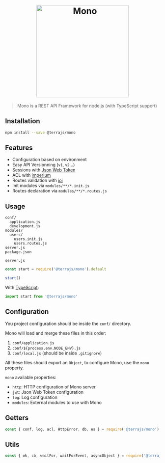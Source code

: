 <h1 align="center"><img src="https://user-images.githubusercontent.com/904724/29137684-70c284aa-7d41-11e7-8362-031a7866dbf2.png" width="300" alt="Mono"/></h1>

> Mono is a REST API Framework for node.js (with TypeScript support)

## Installation

```bash
npm install --save @terrajs/mono
```

## Features

- Configuration based on environment
- Easy API Versionning (`v1`, `v2`...)
- Sessions with [Json Web Token](https://jwt.io)
- ACL with [imperium](https://github.com/benjamincanac/imperium)
- Routes validation with [joi](https://github.com/hapijs/joi)
- Init modules via `modules/**/*.init.js`
- Routes declaration via `modules/**/*.routes.js`

## Usage

```
conf/
  application.js
  development.js
modules/
  users/
    users.init.js
    users.routes.js
server.js
package.json
```

`server.js`
```js
const start = require('@terrajs/mono').default

start()
```

With [TypeScript](https://github.com/Microsoft/TypeScript):
```ts
import start from '@terrajs/mono'
```

## Configuration

You project configuration should be inside the `conf/` directory.

Mono will load and merge these files in this order:

1. `conf/application.js`
2. `conf/${process.env.NODE_ENV}.js`
3. `conf/local.js` (should be inside `.gitignore`)

All these files should export an `Object`, to configure Mono, use the `mono` property.

`mono` available properties:

- `http`: HTTP configuration of Mono server
- `jwt`: Json Web Token configuration
- `log`: Log configuration
- `modules`: External modules to use with Mono

## Getters

```js
const { conf, log, acl, HttpError, db, es } = require('@terrajs/mono')
```

## Utils

```js
const { ok, cb, waitFor, waitForEvent, asyncObject } = require('@terrajs/mono/utils')
```
